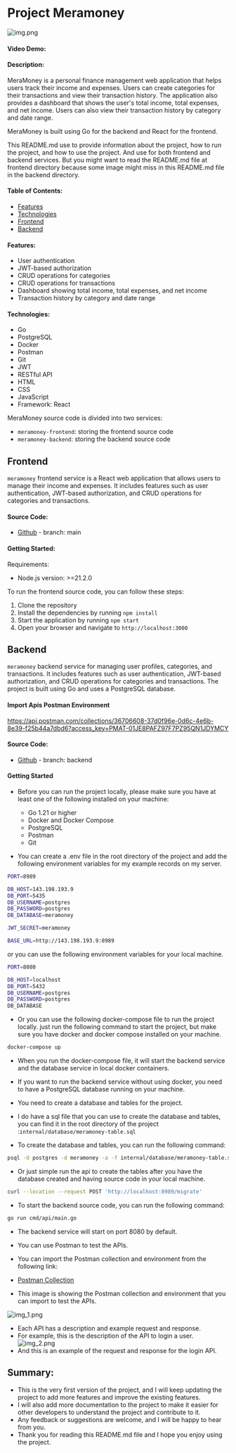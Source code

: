 # Project Meramoney

![img.png](img.png)

#### Video Demo: <URL HERE>
#### Description:

MeraMoney is a personal finance management web application that helps users track their income and expenses.
Users can create categories for their transactions and view their transaction history.
The application also provides a dashboard that shows the user's total income, total expenses, and net income.
Users can also view their transaction history by category and date range.

MeraMoney is built using Go for the backend and React for the frontend.

This README.md use to provide information about the project, how to run the project, and how to use the project. And use for both frontend and backend services.
But you might want to read the README.md file at frontend directory because some image might miss in this README.md file in the backend directory.
#### Table of Contents:
- [Features](#features)
- [Technologies](#technologies)
- [Frontend](#frontend)
- [Backend](#backend)

#### Features:
- User authentication
- JWT-based authorization
- CRUD operations for categories
- CRUD operations for transactions
- Dashboard showing total income, total expenses, and net income
- Transaction history by category and date range

#### Technologies:
- Go
- PostgreSQL
- Docker
- Postman
- Git
- JWT
- RESTful API
- HTML
- CSS
- JavaScript
- Framework: React


MeraMoney source code is divided into two services:
- `meramoney-frontend`: storing the frontend source code
- `meramoney-backend`: storing the backend source code

## Frontend

`meramoney` frontend service is a React web application that allows users to manage their income and expenses.
It includes features such as user authentication, JWT-based authorization, and CRUD operations for categories and transactions.

#### Source Code:
- [Github]( https://github.com/ngxvu/cs50-final-meramoney) - branch: main

#### Getting Started:
Requirements:
- Node.js version: >=21.2.0

To run the frontend source code, you can follow these steps:
1. Clone the repository
2. Install the dependencies by running `npm install`
3. Start the application by running `npm start`
4. Open your browser and navigate to `http://localhost:3000`

## Backend

`meramoney` backend service for managing user profiles, categories, and transactions.
It includes features such as user authentication, JWT-based authorization, and CRUD operations for categories and transactions.
The project is built using Go and uses a PostgreSQL database.

#### Import Apis Postman Environment
https://api.postman.com/collections/36706608-37d0f96e-0d6c-4e6b-8e39-f25b44a7dbd6?access_key=PMAT-01JE8PAFZ97F7PZ95QN1JDYMCY

#### Source Code:
- [Github]( https://github.com/ngxvu/cs50-final-meramoney) - branch: backend

#### Getting Started
- Before you can run the project locally, please make sure you have at least one of the following installed on your machine:

  - Go 1.21 or higher
  - Docker and Docker Compose
  - PostgreSQL
  - Postman
  - Git


- You can create a .env file in the root directory of the project and add the following environment variables for my example records on my server.
```bash
PORT=8989

DB_HOST=143.198.193.9
DB_PORT=5435
DB_USERNAME=postgres
DB_PASSWORD=postgres
DB_DATABASE=meramoney

JWT_SECRET=meramoney

BASE_URL=http://143.198.193.9:8989
```

or you can use the following environment variables for your local machine.
```bash
PORT=8080

DB_HOST=localhost
DB_PORT=5432
DB_USERNAME=postgres
DB_PASSWORD=postgres
DB_DATABASE
```

- Or you can use the following docker-compose file to run the project locally.
  just run the following command to start the project, but make sure you have docker and docker compose installed on your machine.
```bash
docker-compose up
```
- When you run the docker-compose file, it will start the backend service and the database service in local docker containers.

- If you want to run the backend service without using docker, you need to have a PostgreSQL database running on your machine.

- You need to create a database and tables for the project.

- I do have a sql file that you can use to create the database and tables,
  you can find it in the root directory of the project :`internal/database/meramoney-table.sql`

- To create the database and tables, you can run the following command:
```bash
psql -U postgres -d meramoney -a -f internal/database/meramoney-table.sql
```

- Or just simple run the api to create the tables after you have the database created and having source code in your local machine.
```bash
curl --location --request POST 'http://localhost:8989/migrate'
```

- To start the backend source code, you can run the following command:
```bash
go run cmd/api/main.go
```

- The backend service will start on port 8080 by default.

- You can use Postman to test the APIs.
- You can import the Postman collection and environment from the following link:
- [Postman Collection](https://www.getpostman.com/collections/36706608-37d0f96e-0d6c-4e6b-8e39-f25b44a7dbd6)

- This image is showing the Postman collection and environment that you can import to test the APIs.

![img_1.png](img_1.png)

- Each API has a description and example request and response.
- For example, this is the description of the API to login a user.
  ![img_2.png](img_2.png)
- And this is an example of the request and response for the login API.


## Summary:
- This is the very first version of the project, and I will keep updating the project to add more features and improve the existing features.
- I will also add more documentation to the project to make it easier for other developers to understand the project and contribute to it.
- Any feedback or suggestions are welcome, and I will be happy to hear from you.
- Thank you for reading this README.md file and I hope you enjoy using the project.